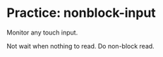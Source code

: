 # Practice: nonblock-input

Monitor any touch input.

Not wait when nothing to read. Do non-block read.


